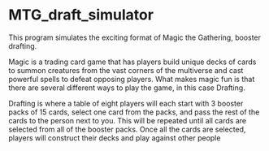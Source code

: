 # MTG_draft_simulator
This program simulates the exciting format of Magic the Gathering, booster drafting. 

Magic is a trading card game that has players build unique decks of cards to summon creatures from the vast corners of the multiverse and cast powerful spells to defeat opposing players. What makes magic fun is that there are several different ways to play the game, in this case Drafting.

Drafting is where a table of eight players will each start with 3 booster packs of 15 cards, select one card from the packs, and pass the rest of the cards to the person next to you. This will be repeated until all cards are selected from all of the booster packs. Once all the cards are selected, players will construct their decks and play against other people

